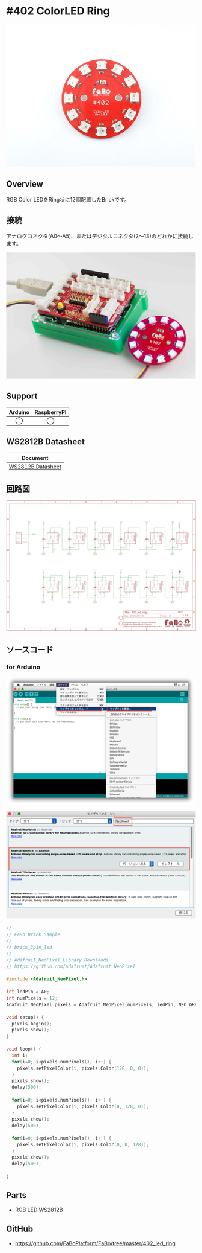 # #402 ColorLED Ring

![](../img/400_led/product/402.jpg)
<!--COLORME-->

## Overview
RGB Color LEDをRing状に12個配置したBrickです。

## 接続
アナログコネクタ(A0〜A5)、またはデジタルコネクタ(2〜13)のどれかに接続します。

![](../img/400_led/connect/402_new_with_arduino.jpg)

## Support
|Arduino|RaspberryPI|
|:--:|:--:|
|◯|◯|

## WS2812B Datasheet
|Document|
|--|
|[WS2812B Datasheet](http://www.adafruit.com/datasheets/WS2812B.pdf)|

## 回路図
![](../img/400_led/schematic/402_led_ring.png)

## ソースコード
### for Arduino

![](../img/common/install_lib.png)

![](../img/400_led/docs/401_driver.png)


```c
//
// FaBo Brick Sample
//
// brick_3pin_led
//
// Adafruit_NeoPixel Library Downloads
// https://github.com/adafruit/Adafruit_NeoPixel

#include <Adafruit_NeoPixel.h>

int ledPin = A0;
int numPixels = 12;
Adafruit_NeoPixel pixels = Adafruit_NeoPixel(numPixels, ledPin, NEO_GRB + NEO_KHZ800);

void setup() {
  pixels.begin();
  pixels.show();
}

void loop() {
  int i;
  for(i=0; i<pixels.numPixels(); i++) {
    pixels.setPixelColor(i, pixels.Color(128, 0, 0));
  }
  pixels.show();
  delay(500);

  for(i=0; i<pixels.numPixels(); i++) {
    pixels.setPixelColor(i, pixels.Color(0, 128, 0));
  }
  pixels.show();
  delay(500);

  for(i=0; i<pixels.numPixels(); i++) {
    pixels.setPixelColor(i, pixels.Color(0, 0, 128));
  }
  pixels.show();
  delay(500);

}
```

## Parts
- RGB LED WS2812B

## GitHub
- https://github.com/FaBoPlatform/FaBo/tree/master/402_led_ring
